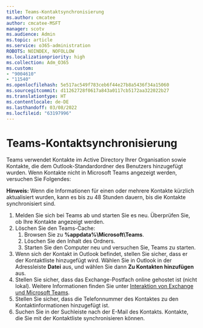 ```yaml
---
title: Teams-Kontaktsynchronisierung
ms.author: cmcatee
author: cmcatee-MSFT
manager: scotv
ms.audience: Admin
ms.topic: article
ms.service: o365-administration
ROBOTS: NOINDEX, NOFOLLOW
ms.localizationpriority: high
ms.collection: Adm_O365
ms.custom:
- "9004610"
- "11540"
ms.openlocfilehash: 5e517ac549f783ceb6f44e27b8a5436f34a15060
ms.sourcegitcommit: d11262728f0617a843a0117cb5172aa322022b27
ms.translationtype: HT
ms.contentlocale: de-DE
ms.lasthandoff: 03/08/2022
ms.locfileid: "63197996"
---
```

# <a name="teams-contacts-sync"></a>Teams-Kontaktsynchronisierung

Teams verwendet Kontakte im Active Directory Ihrer Organisation sowie Kontakte, die dem Outlook-Standardordner des Benutzers hinzugefügt wurden. Wenn Kontakte nicht in Microsoft Teams angezeigt werden, versuchen Sie Folgendes:

**Hinweis:** Wenn die Informationen für einen oder mehrere Kontakte kürzlich aktualisiert wurden, kann es bis zu 48 Stunden dauern, bis die Kontakte synchronisiert sind.

1. Melden Sie sich bei Teams ab und starten Sie es neu. Überprüfen Sie, ob Ihre Kontakte angezeigt werden.
1. Löschen Sie den Teams-Cache:
    1. Browsen Sie zu **%appdata%\Microsoft\Teams**.
    1. Löschen Sie den Inhalt des Ordners.
    1. Starten Sie den Computer neu und versuchen Sie, Teams zu starten.
1. Wenn sich der Kontakt in Outlook befindet, stellen Sie sicher, dass er der Kontaktliste hinzugefügt wird. Wählen Sie in Outlook in der Adressleiste **Datei** aus, und wählen Sie dann **Zu Kontakten hinzufügen** aus.
1. Stellen Sie sicher, dass das Exchange-Postfach online gehostet ist (nicht lokal). Weitere Informationen finden Sie unter [Interaktion von Exchange und Microsoft Teams](https://docs.microsoft.com/microsoftteams/exchange-teams-interact).
1. Stellen Sie sicher, dass die Telefonnummer des Kontaktes zu den Kontaktinformationen hinzugefügt ist.
1. Suchen Sie in der Suchleiste nach der E-Mail des Kontakts. Kontakte, die Sie mit der Kontaktliste synchronisieren können.
